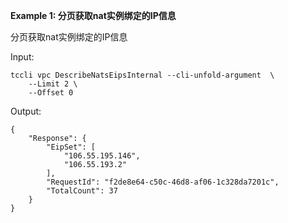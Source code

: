 **Example 1: 分页获取nat实例绑定的IP信息**

分页获取nat实例绑定的IP信息

Input: 

```
tccli vpc DescribeNatsEipsInternal --cli-unfold-argument  \
    --Limit 2 \
    --Offset 0
```

Output: 
```
{
    "Response": {
        "EipSet": [
            "106.55.195.146",
            "106.55.193.2"
        ],
        "RequestId": "f2de8e64-c50c-46d8-af06-1c328da7201c",
        "TotalCount": 37
    }
}
```

